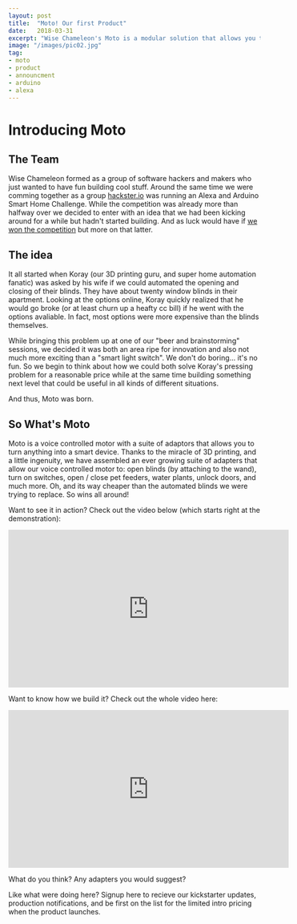 ```yaml
---
layout: post
title:  "Moto! Our first Product"
date:   2018-03-31
excerpt: "Wise Chameleon's Moto is a modular solution that allows you to turn anything into a smart home device, from a set of Venetian blinds to a pet feeder."
image: "/images/pic02.jpg"
tag:
- moto
- product
- announcment
- arduino
- alexa
---
```

# Introducing Moto

## The Team
Wise Chameleon formed as a group of software hackers and makers who just wanted to have fun building cool stuff.  Around the same time we were comming together as a group [hackster.io](https://www.hackster.io/contests/alexasmarthome)
was running an Alexa and Arduino Smart Home Challenge.  While the competition was already more than halfway over we decided to enter with an idea that we had been kicking around for a while but hadn't started building.  And as luck would have if [we won the competition](https://blog.hackster.io/announcing-the-winners-of-the-alexa-and-arduino-smart-home-challenge-6d7cd56bf5b2) but more on that latter.

## The idea

It all started when Koray (our 3D printing guru, and super home automation fanatic) was asked by his wife if we could automated the opening and closing of their blinds.  They have about twenty window blinds in their apartment.  Looking at the options online, Koray quickly realized that he would go broke (or at least churn up a heafty cc bill) if he went with the options avaliable.  In fact, most options were more expensive than the blinds themselves.

While bringing this problem up at one of our "beer and brainstorming" sessions, we decided it was both an area ripe for innovation and also not much more exciting than a "smart light switch".  We don't do boring... it's no fun.  So we begin to think about how we could both solve Koray's pressing problem for a reasonable price while at the same time building something next level that could be useful in all kinds of different situations.

And thus, Moto was born.

## So What's Moto

Moto is a voice controlled motor with a suite of adaptors that allows you to turn anything into a smart device. Thanks to the miracle of 3D printing, and a little ingenuity, we have assembled an ever growing suite of adapters that allow our voice controlled motor to: open blinds (by attaching to the wand), turn on switches, open / close pet feeders, water plants, unlock doors, and much more.  Oh, and its way cheaper than the automated blinds we were trying to replace.  So wins all around! 

Want to see it in action?  Check out the video below (which starts right at the demonstration):

<iframe width="560" height="315" src="https://www.youtube.com/embed/-ux2H8IskB8?start=303" frameborder="0" allow="autoplay; encrypted-media" allowfullscreen></iframe>

Want to know how we build it?  Check out the whole video here:

<iframe width="560" height="315" src="https://www.youtube.com/embed/-ux2H8IskB8" frameborder="0" allow="autoplay; encrypted-media" allowfullscreen></iframe>

What do you think?  Any adapters you would suggest?

Like what were doing here?  Signup here to recieve our kickstarter updates, production notifications, and be first on the list for the limited intro pricing when the product launches.
